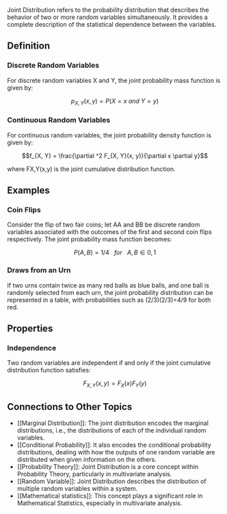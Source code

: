 Joint Distribution refers to the probability distribution that describes the behavior of two or more random variables simultaneously. It provides a complete description of the statistical dependence between the variables.

## Definition

### Discrete Random Variables

For discrete random variables X and Y, the joint probability mass function is given by:

$$p_{X, Y}(x, y) = P(X = x \ and \ Y = y)$$

### Continuous Random Variables

For continuous random variables, the joint probability density function is given by:

$$f_{X, Y} = \frac{\partial ^2 F_{X, Y}(x, y)}{\partial x \partial y}$$

where FX,Y(x,y) is the joint cumulative distribution function.

## Examples

### Coin Flips

Consider the flip of two fair coins; let AA and BB be discrete random variables associated with the outcomes of the first and second coin flips respectively. The joint probability mass function becomes:

$$P(A, B) = 1/4 \ \ \ for \ \ \ A, B \in {0, 1}$$

### Draws from an Urn

If two urns contain twice as many red balls as blue balls, and one ball is randomly selected from each urn, the joint probability distribution can be represented in a table, with probabilities such as (2/3)(2/3)=4/9 for both red.

## Properties

### Independence

Two random variables are independent if and only if the joint cumulative distribution function satisfies:

$$F_{X, Y}(x, y) = F_X(x) F_Y(y)$$

## Connections to Other Topics

- [[Marginal Distribution]]: The joint distribution encodes the marginal distributions, i.e., the distributions of each of the individual random variables.
- [[Conditional Probability]]: It also encodes the conditional probability distributions, dealing with how the outputs of one random variable are distributed when given information on the others.
- [[Probability Theory]]: Joint Distribution is a core concept within Probability Theory, particularly in multivariate analysis.
- [[Random Variable]]: Joint Distribution describes the distribution of multiple random variables within a system.
- [[Mathematical statistics]]: This concept plays a significant role in Mathematical Statistics, especially in multivariate analysis.